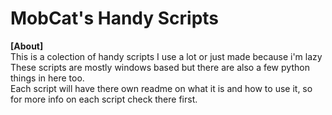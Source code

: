 # MobCat's Handy Scripts

**[About]**<br /> 
This is a colection of handy scripts I use a lot or just made because i'm lazy<br /> 
These scripts are mostly windows based but there are also a few python things in here too.<br /> 
Each script will have there own readme on what it is and how to use it, so for more info on each script check there first.<br /> 
